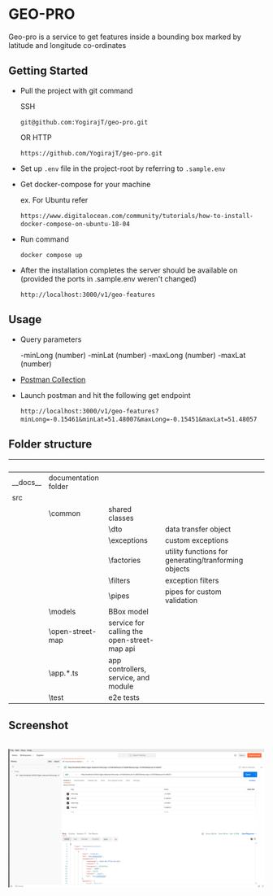 # GEO-PRO

Geo-pro is a service to get features inside a bounding box marked by latitude and longitude co-ordinates

## Getting Started

* Pull the project with git command
    
  SSH

    ```
    git@github.com:YogirajT/geo-pro.git
    ```
    
  OR HTTP

    ```
    https://github.com/YogirajT/geo-pro.git
    ```

* Set up `.env` file in the project-root by referring to `.sample.env`

* Get docker-compose for your machine

    ex. For Ubuntu refer

    ```
    https://www.digitalocean.com/community/tutorials/how-to-install-docker-compose-on-ubuntu-18-04
    ```

* Run command 

    ```
    docker compose up
    ```

* After the installation completes the server should be available on (provided the ports in .sample.env weren't changed)

    ```
    http://localhost:3000/v1/geo-features
    ````

## Usage

* Query parameters

  -minLong (number)
  -minLat (number)
  -maxLong (number)
  -maxLat (number)

* [Postman Collection](__docs__/geo-pro.postman_collection.json)

* Launch postman and hit the following get endpoint

    ```
    http://localhost:3000/v1/geo-features?minLong=-0.15461&minLat=51.48007&maxLong=-0.15451&maxLat=51.48057
    ```

## Folder structure

|  |  |  |  |  |
| ------ | ------ | ------ | ------ | ------ |
| \_\_docs\_\_ | documentation folder  |  |  |
| src  |   |
|   | \common  | shared classes |
|   |  | \dto | data transfer object |
|   |  | \exceptions | custom exceptions |
|   |  | \factories | utility functions for generating/tranforming objects |
|   |  | \filters | exception filters |
|   |  | \pipes | pipes for custom validation |
|   | \models | BBox model |
|   | \open-street-map | service for calling the open-street-map api |
|   | \app.*.ts | app controllers, service, and module |
|   | \test | e2e tests |


## Screenshot
<picture>
  <img alt="Product image" src="__docs__/example.png">
</picture>